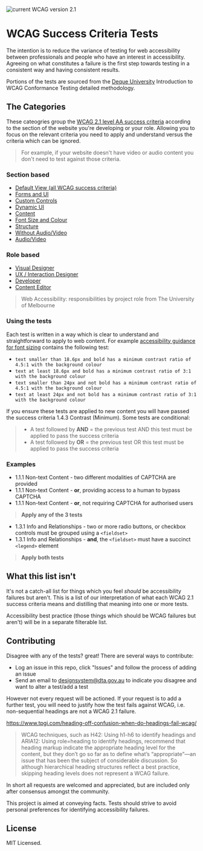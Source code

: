 ![current WCAG version 2.1](https://img.shields.io/badge/current%20version-WCAG%202.1-%230a5470?style=flat)
# WCAG Success Criteria Tests
The intention is to reduce the variance of testing for web accessibility between professionals and people who have an interest in accessibility. Agreeing on what constitutes a failure is the first step towards testing in a consistent way and having consistent results.

Portions of the tests are sourced from the [Deque University](https://dequeuniversity.com/) Introduction to WCAG Conformance Testing detailed methodology.

## The Categories
These cateogries group the [WCAG 2.1 level AA success criteria](https://www.w3.org/TR/WCAG21/) according to the section of the website you're developing or your role. Allowing you to focus on the relevant criteria you need to apply and understand versus the criteria which can be ignored. 

> For example, if your website doesn't have video or audio content you don't need to test against those criteria.

### Section based
- [Default View (all WCAG success criteria)](https://www.notion.so/5bf080c521c5486db8a4995cce275f1b?v=6ada80f459e74ac7aaca499beb1c66a4)
- [Forms and UI](https://www.notion.so/5bf080c521c5486db8a4995cce275f1b?v=12a87dc4da84412f99ecaae9fc0388c9)
- [Custom Controls](https://www.notion.so/5bf080c521c5486db8a4995cce275f1b?v=a56fc94a0ee14e6db16d3e3ede18d757)
- [Dynamic UI](https://www.notion.so/5bf080c521c5486db8a4995cce275f1b?v=902cc37b4b0242798ee0f664cbaf1ae7)
- [Content](https://www.notion.so/5bf080c521c5486db8a4995cce275f1b?v=76cb009968c0417ab7c55a205a7ed107)
- [Font Size and Colour](https://www.notion.so/5bf080c521c5486db8a4995cce275f1b?v=ec4067a1e3d146319b47b909b501388a)
- [Structure](https://www.notion.so/5bf080c521c5486db8a4995cce275f1b?v=9d87f6bbb00c436a8799cd0b46737f7e)
- [Without Audio/Video](https://www.notion.so/5bf080c521c5486db8a4995cce275f1b?v=60113a7cde9f4fadbec9dc274f3aa499)
- [Audio/Video](https://www.notion.so/5bf080c521c5486db8a4995cce275f1b?v=81b9d14ab0be47f28ae4760404187b6d)

### Role based
- [Visual Designer](https://www.notion.so/5bf080c521c5486db8a4995cce275f1b?v=c33b22aa840e47cf9b5f9a599725c335)
- [UX / Interaction Designer](https://www.notion.so/5bf080c521c5486db8a4995cce275f1b?v=841071c1d9764726b5b2eb630fb230f6)
- [Developer](https://www.notion.so/5bf080c521c5486db8a4995cce275f1b?v=a0e116bdca5b4dff8d9ebedde244ea96)
- [Content Editor](https://www.notion.so/5bf080c521c5486db8a4995cce275f1b?v=49371d38543d4e33889ec00d56afc8a8)

> Web Accessibility: responsibilities by project role from The University of Melbourne

### Using the tests
Each test is written in a way which is clear to understand and straightforward to apply to web content. For example [accessibility guidance for font sizing](https://www.notion.so/5bf080c521c5486db8a4995cce275f1b?v=ec4067a1e3d146319b47b909b501388a) contains the following test:
- `text smaller than 18.6px and bold has a minimum contrast ratio of 4.5:1 with the background colour`
- `text at least 18.6px and bold has a minimum contrast ratio of 3:1 with the background colour`
- `text smaller than 24px and not bold has a minimum contrast ratio of 4.5:1 with the background colour`
- `text at least 24px and not bold has a minimum contrast ratio of 3:1 with the background colour`

If you ensure these tests are applied to new content you will have passed the success criteria 1.4.3 Contrast (Minimum). 
Some tests are conditional:

> * A test followed by **AND** <other test> = the previous test AND this test must be applied to pass the success criteria
> * A test followed by **OR** <other test> = the previous test OR this test must be applied to pass the success criteria

### Examples

* 1.1.1 Non-text Content - two different modalities of CAPTCHA are provided
* 1.1.1 Non-text Content - **or**, providing access to a human to bypass CAPTCHA
* 1.1.1 Non-text Content - **or**, not requiring CAPTCHA for authorised users  
  
> **Apply any of the 3 tests**

* 1.3.1 Info and Relationships - two or more radio buttons, or checkbox controls must be grouped using a `<fieldset>`
* 1.3.1 Info and Relationships - **and**, the `<fieldset>` must have a succinct `<legend>` element  

> **Apply both tests**
  
## What this list isn't
It's not a catch-all list for things which you feel _should_ be accessibility failures but aren't. This is a list of our interpretation of what each WCAG 2.1 success criteria means and distilling that meaning into one or more tests. 
  
Accessibility best practice (those things which should be WCAG failures but aren't) will be in a separate filterable list.

## Contributing
Disagree with any of the tests? great! There are several ways to contribute:
- Log an issue in this repo, click "Issues" and follow the process of adding an issue
- Send an email to designsystem@dta.gov.au to indicate you disagree and want to alter a test/add a test

However not every request will be actioned. If your request is to add a further test, you will need to justify how the test fails against WCAG, i.e. non-sequential headings are not a WCAG 2.1 failure. 

https://www.tpgi.com/heading-off-confusion-when-do-headings-fail-wcag/
> WCAG techniques, such as H42: Using h1-h6 to identify headings and ARIA12: Using role=heading to identify headings, recommend that heading markup indicate the appropriate heading level for the content, but they don’t go so far as to define what’s “appropriate”—an issue that has been the subject of considerable discussion. So although hierarchical heading structures reflect a best practice, skipping heading levels does not represent a WCAG failure.

In short all requests are welcomed and appreciated, but are included only after consensus amongst the community. 
  
This project is aimed at conveying facts. Tests should strive to avoid personal preferences for identifying accessibility failures.

## License
MIT Licensed.
